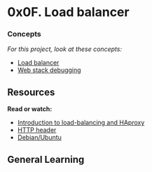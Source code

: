 # 0x0F. Load balancer

### Concepts

_For this project, look at these concepts:_

* [Load balancer](https://alx-intrnet.hbtn.io/concepts/46)
* [Web stack debugging](https://alx-intrnet.hbtn.io/concepts/46)

## Resources

**Read or watch:**

* [Introduction to load-balancing and HAproxy](https://www.digitalocean.com/community/tutorials/an-introduction-to-haproxy-and-load-balancing-concepts)
* [HTTP header](https://www.techopedia.com/definition/27178/http-heder)
* [Debian/Ubuntu](https://www.haproxy.debian.net)

## General Learning
